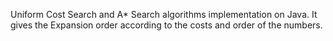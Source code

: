 Uniform Cost Search and A* Search algorithms implementation on Java. It gives the Expansion order according to the costs and order of the numbers.
